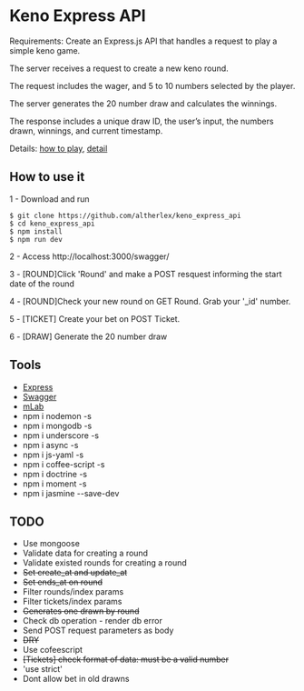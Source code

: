 # Keno Express API

Requirements: Create an Express.js API that handles a request to play a simple keno game.


The server receives a request to create a new keno round.

The request includes the wager, and 5 to 10 numbers selected by the player.

The server generates the 20 number draw and calculates the winnings.

The response includes a unique draw ID, the user’s input, the numbers drawn, winnings, and current timestamp.

Details:
[how to play](https://www.kylottery.com/apps/draw_games/keno/howtoplay.html),
[detail](https://www.kylottery.com/export/kylmod/galleries/documents/KYLottery_terms/Keno-Rules-9-22-17-no-signature-page.pdf)

## How to use it

1 - Download and run

    $ git clone https://github.com/altherlex/keno_express_api
    $ cd keno_express_api
    $ npm install
    $ npm run dev

2 - Access http://localhost:3000/swagger/

3 - [ROUND]Click 'Round' and make a POST resquest informing the start date of the round

4 - [ROUND]Check your new round on GET Round. Grab your '_id' number.

5 - [TICKET] Create your bet on POST Ticket.

6 - [DRAW] Generate the 20 number draw


## Tools

- [Express](https://github.com/visionmedia/express)
- [Swagger](https://developers.helloreverb.com/swagger/) 
- [mLab](https://mlab.com)
- npm i nodemon -s
- npm i mongodb -s
- npm i underscore -s
- npm i async -s
- npm i js-yaml -s
- npm i coffee-script -s
- npm i doctrine -s
- npm i moment -s
- npm i jasmine --save-dev

## TODO

- Use mongoose
- Validate data for creating a round
- Validate existed rounds for creating a round
- <del>Set create_at and update_at</del>
- <del>Set ends_at on round</del>
- Filter rounds/index params
- Filter tickets/index params
- <del>Generates one drawn by round</del>
- Check db operation - render db error
- Send POST request parameters as body
- <del>DRY<del>
- Use cofeescript
- <del>[Tickets] check format of data: must be a valid number<del>
- 'use strict'
- Dont allow bet in old drawns
